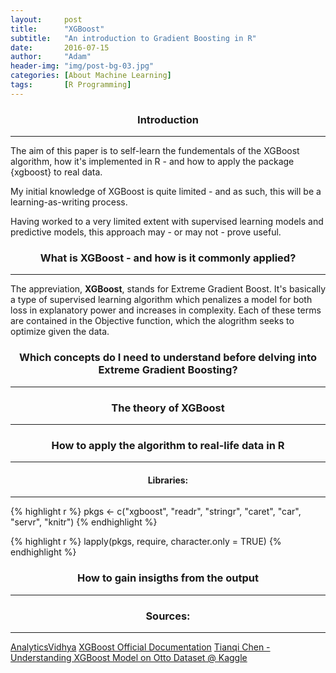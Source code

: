 ```yaml
---
layout:     post
title:      "XGBoost"
subtitle:   "An introduction to Gradient Boosting in R"
date:       2016-07-15
author:     "Adam"
header-img: "img/post-bg-03.jpg"
categories:	[About Machine Learning]
tags:		[R Programming]
---
```

<center><h3> Introduction </h3></center>
<hr>

The aim of this paper is to self-learn the fundementals of the XGBoost algorithm, how it's implemented in R - and how to apply the package {xgboost} to real data. 

My initial knowledge of XGBoost is quite limited - and as such, this will be a learning-as-writing process. 

Having worked to a very limited extent with supervised learning models and predictive models, this approach may - or may not - prove useful.

<center><h3> What is XGBoost - and how is it commonly applied? </h3></center>
<hr>

The appreviation, <b>XGBoost</b>, stands for Extreme Gradient Boost. It's basically a type of supervised learning algorithm which penalizes a model for both loss in explanatory power and increases in complexity. Each of these terms are contained in the Objective function, which the alogrithm seeks to optimize given the data. 

<center><h3> Which concepts do I need to understand before delving into Extreme Gradient Boosting? </h3></center>
<hr>


<center><h3> The theory of XGBoost </h3></center>
<hr>

<center><h3> How to apply the algorithm to real-life data in R </h3></center>
<hr>

<center><h4> Libraries: </h4></center>
<hr>


{% highlight r %}
pkgs <- c("xgboost",
          "readr",
          "stringr",
          "caret",
          "car",
          "servr",
          "knitr")
{% endhighlight %}


{% highlight r %}
lapply(pkgs, require, character.only = TRUE)
{% endhighlight %}

<center><h3> How to gain insigths from the output </h3></center>
<hr>



<center><h3> Sources: </h3></center>
<hr>

[AnalyticsVidhya](http://www.analyticsvidhya.com/blog/2016/01/xgboost-algorithm-easy-steps/)
[XGBoost Official Documentation](http://xgboost.readthedocs.io/en/latest/model.html)
[Tianqi Chen - Understanding XGBoost Model on Otto Dataset @ Kaggle](https://www.kaggle.com/tqchen/otto-group-product-classification-challenge/understanding-xgboost-model-on-otto-data)
